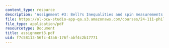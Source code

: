 ```yaml
---
content_type: resource
description: 'Assignment #3: Bell?s Inequalities and spin measurements'
file: https://ol-ocw-studio-app-qa.s3.amazonaws.com/courses/24-111-philosophy-of-quantum-mechanics-spring-2005/f7c5811356fc43a6176fabf4c2b17771_assignment3.pdf
file_type: application/pdf
resourcetype: Document
title: assignment3.pdf
uid: f7c58113-56fc-43a6-176f-abf4c2b17771
---
```

